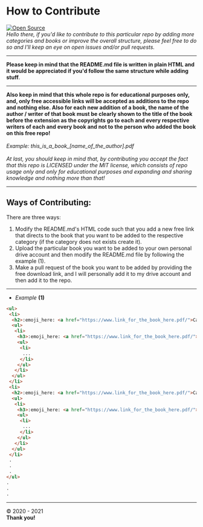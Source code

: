 # How to Contribute

[![Open Source](https://badges.frapsoft.com/os/v1/open-source.svg?v=103)](https://opensource.org/) <br>
*Hello there, if you'd like to contribute to this particular repo by adding more categories and books or improve the overall structure, please feel free to do so
 and I'll keep an eye on open issues and/or pull requests.*
 <hr>
 
 **Please keep in mind that the README.md file is written in plain HTML and it would be appreciated if you'd follow the same structure while adding stuff**. 
 <hr> 
 
 **Also keep in mind that this whole repo is for educational purposes only, and, only free accessible links will be accepted as additions to the repo and nothing else.
 Also for each new addition of a book, the name of the author / writer of that book must be clearly shown to the title of the book before the extension as the 
 copyrights go to each and every respective writers of each and every book and not to the person who added the book on this free repo!** <br><br>
 *Example: this_is_a_book_[name_of_the_author].pdf*
 <br><br> 
 *At last, you should keep in mind that, by contributing you accept the fact that this repo is LICENSED under the MIT license, which consists of repo usage only and only
 for educational purposes and expanding and sharing knowledge and nothing more than that!*
 <hr>
 
 ## Ways of Contributing: 
 
 There are three ways: 
 
 <ol>
   <li>
     Modify the README.md's HTML code such that you add a new free link that directs to the book that you want to be added to the respective category (if the category does not exists create it). 
   </li>
   <li>
     Upload the particular book you want to be added to your own personal drive account and then modify the README.md file by following the example (1).
   </li>
   <li>
     Make a pull request of the book you want to be added by providing the free download link, and I will personally add it to my drive account and then add it to the repo.
  </li>
 </ol>
 
 <hr>
 
   - *Example* **(1)** 
   
```html
<ul>
 <li>
  <h2>:emoji_here: <a href="https://www.link_for_the_book_here.pdf/">Category_1</a></h2>
  <ul>
   <li>
    <h3>:emoji_here: <a href="https://www.link_for_the_book_here.pdf/">Sub - Category_1</a></h3>
    <ul>
     <li>
      ...
     </li>
    </ul>
   </li>
  </ul>
 </li>
 <li>
  <h2>:emoji_here: <a href="https://www.link_for_the_book_here.pdf/">Category_2</a></h2>
  <ul>
   <li>
    <h3>:emoji_here: <a href="https://www.link_for_the_book_here.pdf/">Sub - Category_2</a></h3>
    <ul>
     <li>
      ...
     </li>
    </ul>
   </li>
  </ul>
 </li>
 .
 .
 .
</ul>
.
.
.
```

<hr>

:copyright: 2020 - 2021 <br>
**Thank you!**
